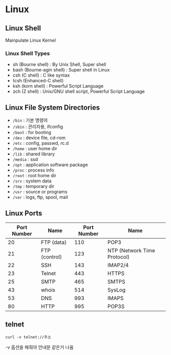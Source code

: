 # Linux

## Linux Shell

Mainpulate Linux Kernel

### Linux Shell Types

- sh (Bourne shell) : By Unix Shell, Super shell
- bash (Bourne-agin shell) : Super shell in Linux
- csh (C shell) : C like syntax
- tcsh (Enhanced-C shell)
- ksh (korn shell) : Powerful Script Language
- zch (Z shell) : Unix/GNU shell script, Powerful Script Language



## Linux File System Directories

- `/bin` : 기본 명령어
- `/sbin` : 관리자용, ifconfig
- `/boot` : for booting
- `/dev` : device file, cd-rom
- `/etc` : config, passwd, rc.d
- `/home` : user home dir
- `/lib` : shared library
- `/media` : ssd
- `/opt` : application software package
- `/proc` : process info
- `/root` : root home dir
- `/srv` : system data
- `/tmp` : temporary dir
- `/usr` : source or programs
- `/var` : logs, ftp, spool, mail

## Linux Ports

| Port Number | Name          | Port Number | Name                        |
| ----------- | ------------- | ----------- | --------------------------- |
| 20          | FTP (data)    | 110         | POP3                        |
| 21          | FTP (control) | 123         | NTP (Network Time Protocol) |
| 22          | SSH           | 143         | IMAP2/4                     |
| 23          | Telnet        | 443         | HTTPS                       |
| 25          | SMTP          | 465         | SMTPS                       |
| 43          | whois         | 514         | SysLog                      |
| 53          | DNS           | 993         | IMAPS                       |
| 80          | HTTP          | 995         | POP3S                       |

## telnet

```
curl -v telnet://주소
```

-v 옵션을 해줘야 안내문 같은거 나옴
